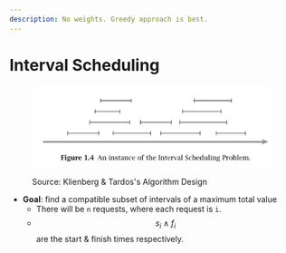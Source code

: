 ```yaml
---
description: No weights. Greedy approach is best.
---
```


# Interval Scheduling

<figure><img src="../../../../.gitbook/assets/image (5) (1) (1) (1) (1) (1) (1) (1) (1) (1) (1).png" alt=""><figcaption><p>Source: Klienberg &#x26; Tardos's Algorithm Design</p></figcaption></figure>

* **Goal**: find a compatible subset of intervals of a maximum total value
  * There will be `n` requests, where each request is `i`.&#x20;
  * $$s_i \land f_i$$ are the start & finish times respectively.

